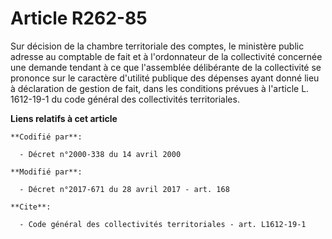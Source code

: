 # Article R262-85

Sur décision de la chambre territoriale des comptes, le ministère public adresse au comptable de fait et à l'ordonnateur de
la collectivité concernée une demande tendant à ce que l'assemblée délibérante de la collectivité se prononce sur le
caractère d'utilité publique des dépenses ayant donné lieu à déclaration de gestion de fait, dans les conditions prévues à
l'article L. 1612-19-1 du code général des collectivités territoriales.

**Liens relatifs à cet article**

	**Codifié par**:

	  - Décret n°2000-338 du 14 avril 2000

	**Modifié par**:

	  - Décret n°2017-671 du 28 avril 2017 - art. 168

	**Cite**:

	  - Code général des collectivités territoriales - art. L1612-19-1
